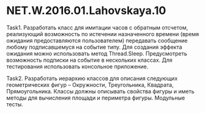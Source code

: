 # NET.W.2016.01.Lahovskaya.10

Task1. Разработать класс для имитации часов с обратным отсчетом, реализующий возможность по истечении назначенного времени 
(время ожидания предоставляются пользователем) передавать сообщение любому подписавшемуся на событие типу. 
Для создания эффекта ожидания можно использовать метод Thread.Sleep. Предусмотреть возможность подписки на событие в нескольких классах. 
Для тестирования использовать консольное приложение.

Task2. Разработать иерархию классов для описания следующих геометрических фигур – Окружности, Треугольника, Квадрата, Прямоугольника. 
Классы должны описывать свойства фигуры и иметь методы для вычисления площади и периметра фигуры. Модульные тесты.
